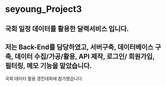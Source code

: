 # seyoung_Project3
## 국회 일정 데이터를 활용한 달력서비스 입니다. 
## 저는 Back-End를 담당하였고, 서버구축, 데이터베이스 구축, 데이터 수집/가공/활용, API 제작, 로그인/ 회원가입, 필터링, 메모 기능을 맡았습니다. 
<div>국회 데이터 활용 경진대회에 참가했습니다.</div>
